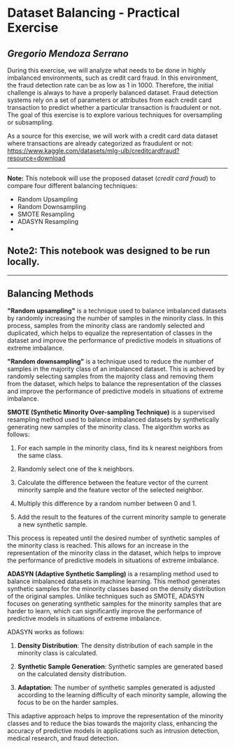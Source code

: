 # **Dataset Balancing - Practical Exercise**

## *Gregorio Mendoza Serrano*

During this exercise, we will analyze what needs to be done in highly imbalanced environments, such as credit card fraud. In this environment, the fraud detection rate can be as low as 1 in 1000. Therefore, the initial challenge is always to have a properly balanced dataset.
Fraud detection systems rely on a set of parameters or attributes from each credit card transaction to predict whether a particular transaction is fraudulent or not.
The goal of this exercise is to explore various techniques for oversampling or subsampling.

As a source for this exercise, we will work with a credit card data dataset where transactions are already categorized as fraudulent or not:
https://www.kaggle.com/datasets/mlg-ulb/creditcardfraud?resource=download

---
**Note:** This notebook will use the proposed dataset (*credit card fraud*) to compare four different balancing techniques:
- Random Upsampling
- Random Downsampling
- SMOTE Resampling
- ADASYN Resampling
- 
Note2: This notebook was designed to be run locally.
---
---

## **Balancing Methods**

**"Random upsampling"** is a technique used to balance imbalanced datasets by randomly increasing the number of samples in the minority class. In this process, samples from the minority class are randomly selected and duplicated, which helps to equalize the representation of classes in the dataset and improve the performance of predictive models in situations of extreme imbalance.

**"Random downsampling"** is a technique used to reduce the number of samples in the majority class of an imbalanced dataset. This is achieved by randomly selecting samples from the majority class and removing them from the dataset, which helps to balance the representation of the classes and improve the performance of predictive models in situations of extreme imbalance.

**SMOTE (Synthetic Minority Over-sampling Technique)** is a supervised resampling method used to balance imbalanced datasets by synthetically generating new samples of the minority class. The algorithm works as follows:

1. For each sample in the minority class, find its k nearest neighbors from the same class.

2. Randomly select one of the k neighbors.

3. Calculate the difference between the feature vector of the current minority sample and the feature vector of the selected neighbor.

4. Multiply this difference by a random number between 0 and 1.

5. Add the result to the features of the current minority sample to generate a new synthetic sample.

This process is repeated until the desired number of synthetic samples of the minority class is reached. This allows for an increase in the representation of the minority class in the dataset, which helps to improve the performance of predictive models in situations of extreme imbalance.

**ADASYN (Adaptive Synthetic Sampling)** is a resampling method used to balance imbalanced datasets in machine learning. This method generates synthetic samples for the minority classes based on the density distribution of the original samples. Unlike techniques such as SMOTE, ADASYN focuses on generating synthetic samples for the minority samples that are harder to learn, which can significantly improve the performance of predictive models in situations of extreme imbalance.

ADASYN works as follows:

1. **Density Distribution**: The density distribution of each sample in the minority class is calculated.

2. **Synthetic Sample Generation**: Synthetic samples are generated based on the calculated density distribution.

3. **Adaptation**: The number of synthetic samples generated is adjusted according to the learning difficulty of each minority sample, allowing the focus to be on the harder samples.

This adaptive approach helps to improve the representation of the minority classes and to reduce the bias towards the majority class, enhancing the accuracy of predictive models in applications such as intrusion detection, medical research, and fraud detection.
